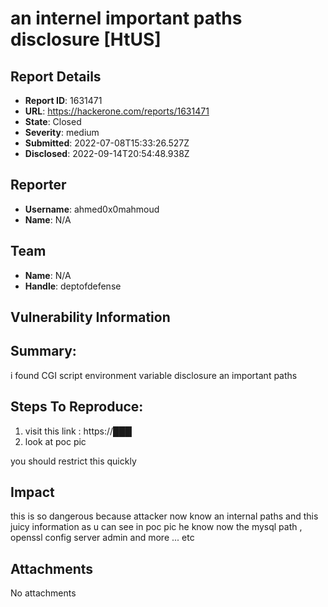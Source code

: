 # an internel important  paths  disclosure  [HtUS]

## Report Details
- **Report ID**: 1631471
- **URL**: https://hackerone.com/reports/1631471
- **State**: Closed
- **Severity**: medium
- **Submitted**: 2022-07-08T15:33:26.527Z
- **Disclosed**: 2022-09-14T20:54:48.938Z

## Reporter
- **Username**: ahmed0x0mahmoud
- **Name**: N/A

## Team
- **Name**: N/A
- **Handle**: deptofdefense

## Vulnerability Information
## Summary:
i found CGI script environment variable disclosure an important paths 

## Steps To Reproduce:


  1. visit this link : https://███
  2.  look at poc pic 

you should restrict this quickly

## Impact

this is so dangerous because attacker now know an internal paths and this juicy information as u can see in poc pic he know now the mysql path , openssl config server admin and more ... etc

## Attachments
No attachments
